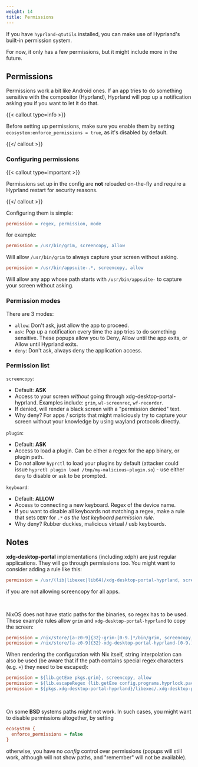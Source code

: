 ```yaml
---
weight: 14
title: Permissions
---
```


If you have `hyprland-qtutils` installed, you can make use of Hyprland's built-in
permission system.

For now, it only has a few permissions, but it might include more in the future.

## Permissions

Permissions work a bit like Android ones. If an app tries to do something sensitive with
the compositor (Hyprland), Hyprland will pop up a notification asking you if you
want to let it do that.

{{< callout type=info >}}

Before setting up permissions, make sure you enable them by setting
`ecosystem:enforce_permissions = true`, as it's disabled by default.

{{</ callout >}}


### Configuring permissions

{{< callout type=important >}}

Permissions set up in the config are **not** reloaded on-the-fly and require a Hyprland
restart for security reasons.

{{</ callout >}}

Configuring them is simple:

```ini
permission = regex, permission, mode
```

for example:
```ini
permission = /usr/bin/grim, screencopy, allow
```
Will allow `/usr/bin/grim` to always capture your screen without asking.

```ini
permission = /usr/bin/appsuite-.*, screencopy, allow
```
Will allow any app whose path starts with `/usr/bin/appsuite-` to capture your screen without asking.


### Permission modes

There are 3 modes:
- `allow`: Don't ask, just allow the app to proceed.
- `ask`: Pop up a notification every time the app tries to do something sensitive. These popups allow you to Deny, Allow until the app exits, or Allow until Hyprland exits.
- `deny`: Don't ask, always deny the application access.


### Permission list

`screencopy`:
 - Default: **ASK**
 - Access to your screen _without_ going through xdg-desktop-portal-hyprland. Examples include: `grim`, `wl-screenrec`, `wf-recorder`.
 - If denied, will render a black screen with a "permission denied" text.
 - Why deny? For apps / scripts that might maliciously try to capture your screen without your knowledge by using wayland protocols directly.

`plugin`:
 - Default: **ASK**
 - Access to load a plugin. Can be either a regex for the app binary, or plugin path.
 - Do _not_ allow `hyprctl` to load your plugins by default (attacker could issue `hyprctl plugin load /tmp/my-malicious-plugin.so`) - use either `deny` to disable or `ask` to be prompted.

`keyboard`:
 - Default: **ALLOW**
 - Access to connecting a new keyboard. Regex of the device name.
 - If you want to disable all keyboards not matching a regex, make a rule that sets `DENY` for `.*` _as the last keyboard permission rule_.
 - Why deny? Rubber duckies, malicious virtual / usb keyboards.

## Notes

**xdg-desktop-portal** implementations (including xdph) are just regular applications. They will go through permissions too. You might want to consider
adding a rule like this:
```ini
permission = /usr/(lib|libexec|lib64)/xdg-desktop-portal-hyprland, screencopy, allow
```
if you are not allowing screencopy for all apps.

<br/>

NixOS does not have static paths for the binaries, so regex has to be used. These example rules allow `grim` and `xdg-desktop-portal-hyprland` to copy the screen:
```ini
permission = /nix/store/[a-z0-9]{32}-grim-[0-9.]*/bin/grim, screencopy, allow
permission = /nix/store/[a-z0-9]{32}-xdg-desktop-portal-hyprland-[0-9.]*/libexec/.xdg-desktop-portal-hyprland-wrapped, screencopy, allow
```

When rendering the configuration with Nix itself, string interpolation can also be used (be aware that if the path contains special regex characters (e.g. `+`) they need to be escaped):
```ini
permission = ${lib.getExe pkgs.grim}, screencopy, allow
permission = ${lib.escapeRegex (lib.getExe config.programs.hyprlock.package)}, screencopy, allow
permission = ${pkgs.xdg-desktop-portal-hyprland}/libexec/.xdg-desktop-portal-hyprland-wrapped, screencopy, allow
```

<br/>

On some **BSD** systems paths might not work. In such cases, you might want to disable permissions altogether, by setting
```ini
ecosystem {
  enforce_permissions = false
}
```
otherwise, you have no _config_ control over permissions (popups will still work, although will not show paths, and "remember" will not be available).
